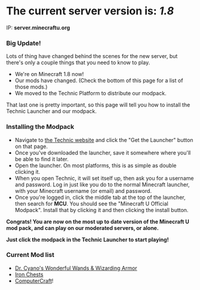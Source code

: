 # The current server version is: ***1.8***
IP: **server.minecraftu.org**

### Big Update!
Lots of thing have changed behind the scenes for the new server, but there's only a couple things that you need to know to play.

* We're on Minecraft 1.8 now!
* Our mods have changed. (Check the bottom of this page for a list of those mods.)
* We moved to the Technic Platform to distribute our modpack.

That last one is pretty important, so this page will tell you how to install the Technic Launcher and our modpack.

### Installing the Modpack

* Navigate to [the Technic website](http://technicpack.net/) and click the "Get the Launcher" button on that page.
* Once you've downloaded the launcher, save it somewhere where you'll be able to find it later.
* Open the launcher. On most platforms, this is as simple as double clicking it.
* When you open Technic, it will set itself up, then ask you for a username and password. Log in just like you do to the normal Minecraft launcher, with your Minecraft username (or email) and password.
* Once you're logged in, click the middle tab at the top of the launcher, then search for **MCU**. You should see the "Minecraft U Official Modpack". Install that by clicking it and then clicking the install button.

**Congrats! You are now on the most up to date version of the Minecraft U mod pack, and can play on our moderated servers, or alone.**

**Just click the modpack in the Technic Launcher to start playing!**

### Current Mod list
* [Dr. Cyano's Wonderful Wands & Wizarding Armor](http://www.minecraftforum.net/forums/mapping-and-modding/minecraft-mods/2233889-dr-cyanos-wonderful-wands-and-wizarding-robes)
* [Iron Chests](http://ftbwiki.org/Iron_Chests)
* [ComputerCraft](http://www.computercraft.info/2015/12/24/computercraft-1-76/)!